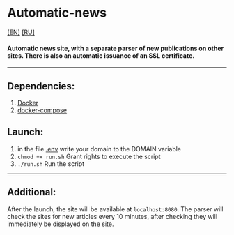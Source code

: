 # Automatic-news
[[EN]](README.md) [[RU]](README_RU.md)
#### Automatic news site, with a separate parser of new publications on other sites. There is also an automatic issuance of an SSL certificate.
****
## Dependencies:
1. [Docker](https://www.docker.com/)
1. [docker-compose](https://github.com/docker/compose)
## Launch:
1. in the file [.env](.env) write your domain to the DOMAIN variable
1. `chmod +x run.sh` Grant rights to execute the script
1. `./run.sh` Run the script
****
## Additional:
After the launch, the site will be available at `localhost:8080`. The parser will check the sites for new articles every 10 minutes, after checking they will immediately be displayed on the site.